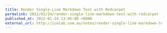 ```yaml
---
title: Render Single-Line Markdown Text with Redcarpet
permalink: 2012/01/24/render-single-line-markdown-text-with-redcarpet
published_at: 2012-01-24 13:05:00 +0000
external_url: http://icelab.com.au/notes/render-single-line-markdown-text-with-redcarpet/
---
```

